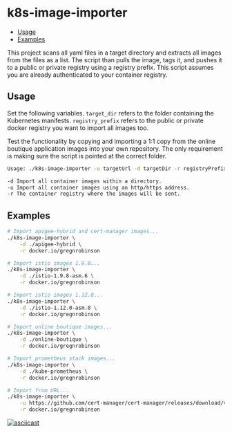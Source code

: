 # k8s-image-importer

- [Usage](#usage)
- [Examples](#examples)

This project scans all yaml files in a target directory and extracts all images from the files as a list. The script than pulls the image, tags it, and pushes it to a public or private registry using a registry prefix. This script assumes you are already authenticated to your container registry.

## Usage

Set the following variables. `target_dir` refers to the folder containing the Kubernetes manifests. `registry_prefix` refers to the public or private docker registry you want to import all images too.

Test the functionality by copying and importing a 1:1 copy from the online boutique application images into your own repository. The only requirement is making sure the script is pointed at the correct folder.

```bash
Usage: ./k8s-image-importer -u targetUrl -d targetDir -r registryPrefix

-d Import all container images within a directory.  
-u Import all container images using an http/https address. 
-r The container registry where the images will be sent.
```

## Examples

```sh
# Import apigee-hybrid and cert-manager images...
./k8s-image-importer \
    -d ./apigee-hybrid \
    -r docker.io/gregnrobinson

# Import istio images 1.9.8...
./k8s-image-importer \
    -d ./istio-1.9.8-asm.6 \
    -r docker.io/gregnrobinson

# Import istio images 1.12.0...
./k8s-image-importer \
    -d ./istio-1.12.0-asm.0 \
    -r docker.io/gregnrobinson

# Import online boutique images...
./k8s-image-importer \
    -d ./online-boutique \
    -r docker.io/gregnrobinson

# Import prometheus stack images...
./k8s-image-importer \
    -d ./kube-prometheus \
    -r docker.io/gregnrobinson

# Import from URL...
./k8s-image-importer \
    -u https://github.com/cert-manager/cert-manager/releases/download/v1.7.1/cert-manager.yaml \
    -r docker.io/gregnrobinson
```

[![asciicast](https://asciinema.org/a/466220.svg)](https://asciinema.org/a/466220)
